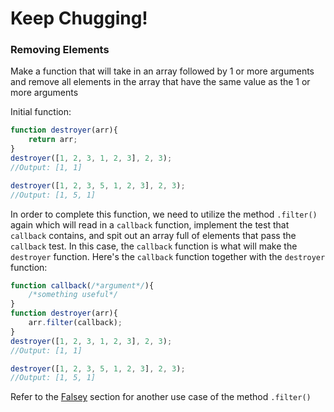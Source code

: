 # Keep Chugging!

### Removing Elements
Make a function that will take in an array followed by 1 or more arguments and remove all elements in the array that have the same value as the 1 or more arguments

Initial function:

```Javascript
function destroyer(arr){
	return arr;
}
destroyer([1, 2, 3, 1, 2, 3], 2, 3);
//Output: [1, 1]

destroyer([1, 2, 3, 5, 1, 2, 3], 2, 3);
//Output: [1, 5, 1]
```

In order to complete this function, we need to utilize the method `.filter()` again which will read in a `callback` function, implement the test that `callback` contains, and spit out an array full of elements that pass the `callback` test. In this case, the `callback` function is what will make the `destroyer` function. Here's the `callback` function together with the `destroyer` function:

```Javascript
function callback(/*argument*/){
	/*something useful*/
}
function destroyer(arr){
	arr.filter(callback);
}
destroyer([1, 2, 3, 1, 2, 3], 2, 3);
//Output: [1, 1]

destroyer([1, 2, 3, 5, 1, 2, 3], 2, 3);
//Output: [1, 5, 1]
```

Refer to the [Falsey](https://github.com/jberry93/Notebook/blob/master/Notes/Javascript/Javascript_4.md) section for another use case of the method `.filter()`